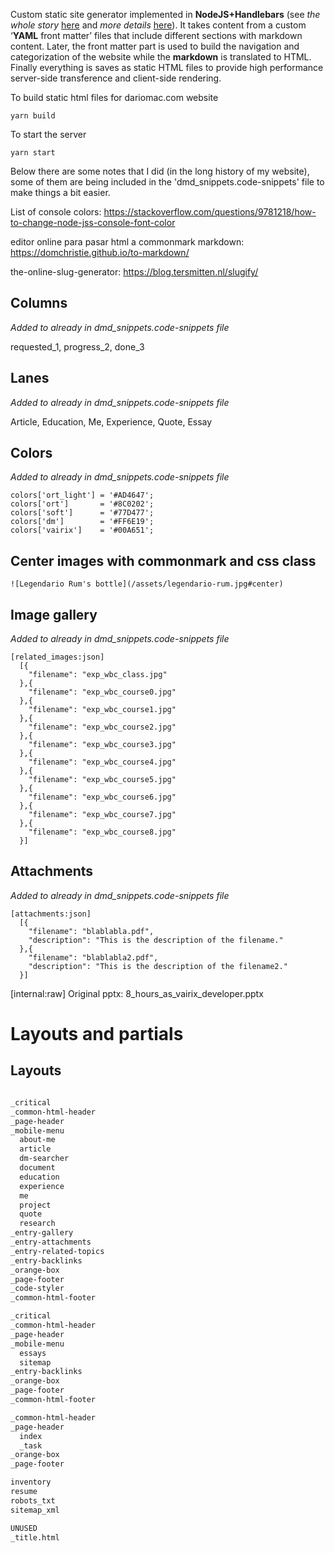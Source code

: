Custom static site generator implemented in **NodeJS+Handlebars** (see _the whole story_ [here](https://dariomac.com/finish-this-website) and _more details_ [here](https://dariomac.com/static-website-generator)). It takes content from a custom ‘**YAML** front matter’ files that include different sections with markdown content. Later, the front matter part is used to build the navigation and categorization of the website while the **markdown** is translated to HTML. Finally everything is saves as static HTML files to provide high performance server-side transference and client-side rendering.

To build static html files for dariomac.com website
```
yarn build
```

To start the server
```
yarn start
```

Below there are some notes that I did (in the long history of my website), some of them are being included in the 'dmd_snippets.code-snippets' file to make things a bit easier.

List of console colors:
https://stackoverflow.com/questions/9781218/how-to-change-node-jss-console-font-color

editor online para pasar html a commonmark markdown:
https://domchristie.github.io/to-markdown/

the-online-slug-generator:
https://blog.tersmitten.nl/slugify/

Columns
-----
_Added to already in dmd_snippets.code-snippets file_

requested_1, progress_2, done_3


Lanes
-----
_Added to already in dmd_snippets.code-snippets file_

Article, Education, Me, Experience, Quote, Essay


Colors
------
_Added to already in dmd_snippets.code-snippets file_

```
colors['ort_light'] = '#AD4647';
colors['ort']       = '#8C0202';
colors['soft']      = '#77D477';
colors['dm']        = '#FF6E19';
colors['vairix']    = '#00A651';
```

Center images with commonmark and css class
-------------------------------------------
```![Legendario Rum's bottle](/assets/legendario-rum.jpg#center)```


Image gallery
-------------
_Added to already in dmd_snippets.code-snippets file_
```
[related_images:json]
  [{
    "filename": "exp_wbc_class.jpg"
  },{
    "filename": "exp_wbc_course0.jpg"
  },{
    "filename": "exp_wbc_course1.jpg"
  },{
    "filename": "exp_wbc_course2.jpg"
  },{
    "filename": "exp_wbc_course3.jpg"
  },{
    "filename": "exp_wbc_course4.jpg"
  },{
    "filename": "exp_wbc_course5.jpg"
  },{
    "filename": "exp_wbc_course6.jpg"
  },{
    "filename": "exp_wbc_course7.jpg"
  },{
    "filename": "exp_wbc_course8.jpg"
  }]
```


Attachments
-----------
_Added to already in dmd_snippets.code-snippets file_
```
[attachments:json]
  [{
    "filename": "blablabla.pdf",
    "description": "This is the description of the filename."
  },{
    "filename": "blablabla2.pdf",
    "description": "This is the description of the filename2."
  }]
```

[internal:raw]
Original pptx: 8_hours_as_vairix_developer.pptx 

# Layouts and partials

## Layouts

```html

_critical
_common-html-header
_page-header
_mobile-menu
  about-me
  article
  dm-searcher
  document
  education
  experience
  me
  project
  quote
  research
_entry-gallery
_entry-attachments
_entry-related-topics
_entry-backlinks
_orange-box
_page-footer
_code-styler
_common-html-footer

_critical
_common-html-header
_page-header
_mobile-menu
  essays
  sitemap
_entry-backlinks
_orange-box
_page-footer
_common-html-footer

_common-html-header
_page-header
  index
  _task
_orange-box
_page-footer

inventory
resume
robots_txt
sitemap_xml

UNUSED
_title.html
```
